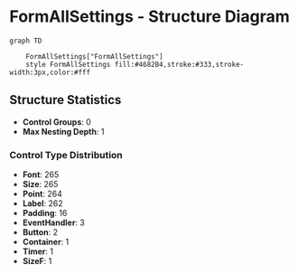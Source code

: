 # FormAllSettings - Structure Diagram

```mermaid
graph TD

    FormAllSettings["FormAllSettings"]
    style FormAllSettings fill:#4682B4,stroke:#333,stroke-width:3px,color:#fff

```

## Structure Statistics
- **Control Groups**: 0
- **Max Nesting Depth**: 1

### Control Type Distribution
- **Font**: 265
- **Size**: 265
- **Point**: 264
- **Label**: 262
- **Padding**: 16
- **EventHandler**: 3
- **Button**: 2
- **Container**: 1
- **Timer**: 1
- **SizeF**: 1
